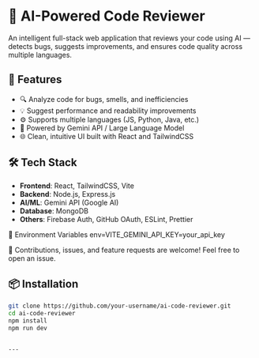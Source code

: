 # 🤖 AI-Powered Code Reviewer

An intelligent full-stack web application that reviews your code using AI — detects bugs, suggests improvements, and ensures code quality across multiple languages.

## 🚀 Features

- 🔍 Analyze code for bugs, smells, and inefficiencies
- 💡 Suggest performance and readability improvements
- ⚙️ Supports multiple languages (JS, Python, Java, etc.)
- 🧠 Powered by Gemini API / Large Language Model
- 🌐 Clean, intuitive UI built with React and TailwindCSS

## 🛠️ Tech Stack

- **Frontend**: React, TailwindCSS, Vite
- **Backend**: Node.js, Express.js
- **AI/ML**: Gemini API (Google AI)
- **Database**: MongoDB
- **Others**: Firebase Auth, GitHub OAuth, ESLint, Prettier

🔐 Environment Variables
env=VITE_GEMINI_API_KEY=your_api_key


🤝 
Contributions, issues, and feature requests are welcome!
Feel free to open an issue.


## 📦 Installation

```bash
git clone https://github.com/your-username/ai-code-reviewer.git
cd ai-code-reviewer
npm install
npm run dev


---


